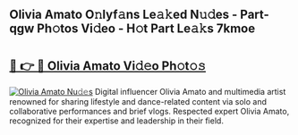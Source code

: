 ## Olivia Amato O𝚗lyf𝚊ns Le𝚊𝚔ed N𝚞𝚍es - Part-qgw Ph𝚘tos Vi𝚍eo - H𝚘t Part Le𝚊𝚔s 7kmoe

# <h2><a href="http://hf5wvt.feru.top/?c=Olivia+Amato">🔗 👉 🔴 Olivia Amato Vi𝚍𝚎o Ph𝚘t𝚘𝚜</a></h2>

[![Olivia Amato Nu𝚍𝚎s](https://i.imgur.com/0TWrTi3.gif)](http://hf5wvt.feru.top/?c=Olivia+Amato)
Digital influencer Olivia Amato and multimedia artist renowned for sharing lifestyle and dance-related content via solo and collaborative performances and brief vlogs. Respected expert Olivia Amato, recognized for their expertise and leadership in their field. 
